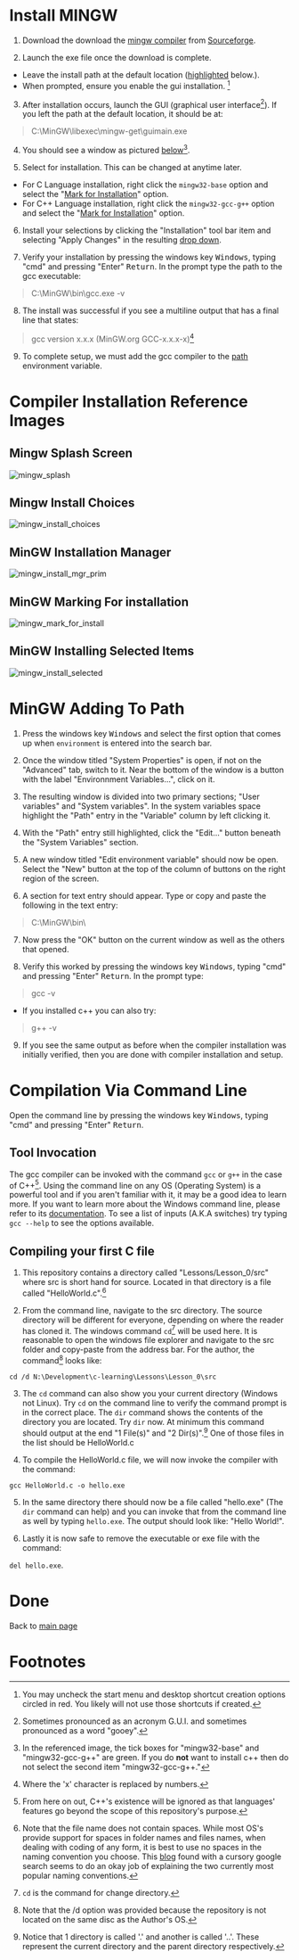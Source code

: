 # Install MINGW
1. Download the download the [mingw compiler](https://sourceforge.net/projects/mingw/files/latest/download) from [Sourceforge](https://sourceforge.net/projects/mingw/).

2. Launch the exe file once the download is complete. 
  * Leave the install path at the default location \([highlighted](#markdown-style) below.\).
  * When prompted, ensure you enable the gui installation. [^1]

3. After installation occurs, launch the GUI \(graphical user interface[^2]\). If you left the path at the default location, it should be at:
  > C:\MinGW\libexec\mingw-get\guimain.exe

4. You should see a window as pictured [below](#mingw-installation-manager)[^3].

5. Select for installation. This can be changed at anytime later.
  * For C Language installation, right click the `mingw32-base` option and select the "[Mark for Installation](#mingw-marking-for-installation)" option.
  * For C++ Language installation, right click the `mingw32-gcc-g++` option and select the "[Mark for Installation](#mingw-marking-for-installation)" option.

6. Install your selections by clicking the "Installation" tool bar item and selecting "Apply Changes" in the resulting [drop down](#mingw-installing-selected-items).

7. Verify your installation by pressing the windows key <kbd>Windows</kbd>, typing "cmd" and pressing "Enter" <kbd>Return</kbd>. In the prompt type the path to the gcc executable:
  > C:\MinGW\bin\gcc.exe -v

8. The install was successful if you see a multiline output that has a final line that states:
  > gcc version x.x.x (MinGW.org GCC-x.x.x-x)[^4]

9. To complete setup, we must add the gcc compiler to the [path](#mingw-adding-to-path) environment variable.

# Compiler Installation Reference Images
## Mingw Splash Screen
![mingw_splash](./mingw/mingw_splash.PNG)

## Mingw Install Choices
![mingw_install_choices](./mingw/mingw_install_choices.PNG)

## MinGW Installation Manager
![mingw_install_mgr_prim](./mingw/mingw_installation_manager_primary.PNG)

## MinGW Marking For installation
![mingw_mark_for_install](./mingw/mark_for_installation.PNG)

## MinGW Installing Selected Items
![mingw_install_selected](./mingw/install_selected.PNG)

<div style="page-break-after: always"></div>

# MinGW Adding To Path
1. Press the windows key <kbd>Windows</kbd> and select the first option that comes up when `environment` is entered into the search bar.

2. Once the window titled "System Properties" is open, if not on the "Advanced" tab, switch to it. Near the bottom of the window is a button with the label "Environnment Variables...", click on it.

3. The resulting window is divided into two primary sections; "User variables" and "System variables". In the system variables space highlight the "Path" entry in the "Variable" column by left clicking it.

4. With the "Path" entry still highlighted, click the "Edit..." button beneath the "System Variables" section.

5. A new window titled "Edit environment variable" should now be open. Select the "New" button at the top of the column of buttons on the right region of the screen.

6. A section for text entry should appear. Type or copy and paste the following in the text entry:
  > C:\MinGW\bin\

7. Now press the "OK" button on the current window as well as the others that opened.

8. Verify this worked by pressing the windows key <kbd>Windows</kbd>, typing "cmd" and pressing "Enter" <kbd>Return</kbd>. In the prompt type:
  > gcc -v

  * If you installed c++ you can also try:
  > g++ -v

9. If you see the same output as before when the compiler installation was initially verified, then you are done with compiler installation and setup.

<div style="page-break-after: always"></div>

# Compilation Via Command Line
Open the command line by pressing the windows key <kbd>Windows</kbd>, typing "cmd" and pressing "Enter" <kbd>Return</kbd>.

## Tool Invocation
The gcc compiler can be invoked with the command `gcc` or `g++` in the case of C++[^5]. Using the command line on any OS \(Operating System\) is a powerful tool and if you aren't familiar with it, it may be a good idea to learn more. If you want to learn more about the Windows command line, please refer to its [documentation](https://learn.microsoft.com/en-us/windows-server/administration/windows-commands/windows-commands). To see a list of inputs \(A.K.A switches\) try typing `gcc --help` to see the options available.

## Compiling your first C file
  1. This repository contains a directory called "Lessons/Lesson_0/src" where src is short hand for source. Located in that directory is a file called "HelloWorld.c".[^6]

  2. From the command line, navigate to the src directory. The source directory will be different for everyone, depending on where the reader has cloned it. The windows command `cd`[^7] will be used here. It is reasonable to open the windows file explorer and navigate to the src folder and copy-paste from the address bar. For the author, the command[^8] looks like:

  `cd /d N:\Development\c-learning\Lessons\Lesson_0\src`

  3. The `cd` command can also show you your current directory (Windows not Linux). Try `cd` on the command line to verify the command prompt is in the correct place. The `dir` command shows the contents of the directory you are located. Try `dir` now. At minimum this command should output at the end "1 File\(s\)" and "2 Dir\(s\)".[^9] One of those files in the list should be HelloWorld.c

  4. To compile the HelloWorld.c file, we will now invoke the compiler with the command:

  `gcc HelloWorld.c -o hello.exe`

  5. In the same directory there should now be a file called "hello.exe" \(The `dir` command can help\) and you can invoke that from the command line as well by typing `hello.exe`. The output should look like: "Hello World!".

  6. Lastly it is now safe to remove the executable or exe file with the command:

  `del hello.exe`.

# Done
Back to [main page](../README.md)

# Footnotes
[^1]: You may uncheck the start menu and desktop shortcut creation options circled in red. You likely will not use those shortcuts if created.
[^2]: Sometimes pronounced as an acronym G.U.I. and sometimes pronounced as a word "gooey".
[^3]: In the referenced image, the tick boxes for "mingw32-base" and "mingw32-gcc-g++" are green. If you do **not** want to install c++ then do not select the second item "mingw32-gcc-g++."
[^4]: Where the 'x' character is replaced by numbers.
[^5]: From here on out, C++'s existence will be ignored as that languages' features go beyond the scope of this repository's purpose.
[^6]: Note that the file name does not contain spaces. While most OS's provide support for spaces in folder names and files names, when dealing with coding of any form, it is best to use no spaces in the naming convention you choose. This [blog](https://cscareerline.com/camel-case-vs-snake-case/) found with a cursory google search seems to do an okay job of explaining the two currently most popular naming conventions.
[^7]: `cd` is the command for change directory.
[^8]: Note that the \/d option was provided because the repository is not located on the same disc as the Author's OS.
[^9]: Notice that 1 directory is called '.' and another is called '..'. These represent the current directory and the parent directory respectively.

